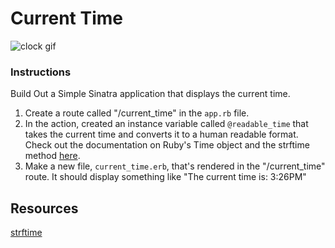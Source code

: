 # Current Time

![clock gif](https://media.giphy.com/media/EzXCukouGuWK4/giphy.gif)

### Instructions

Build Out a Simple Sinatra application that displays the current time. 

1. Create a route called "/current_time" in the `app.rb` file. 
2. In the action, created an instance variable called `@readable_time` that takes the current time and converts it to a human readable format. Check out the documentation on Ruby's Time object and the strftime method [here](http://apidock.com/ruby/Time/strftime).
3. Make a new file, `current_time.erb`, that's rendered in the "/current_time" route. It should display something like "The current time is: 3:26PM"

## Resources

[strftime](http://apidock.com/ruby/Time/strftime)